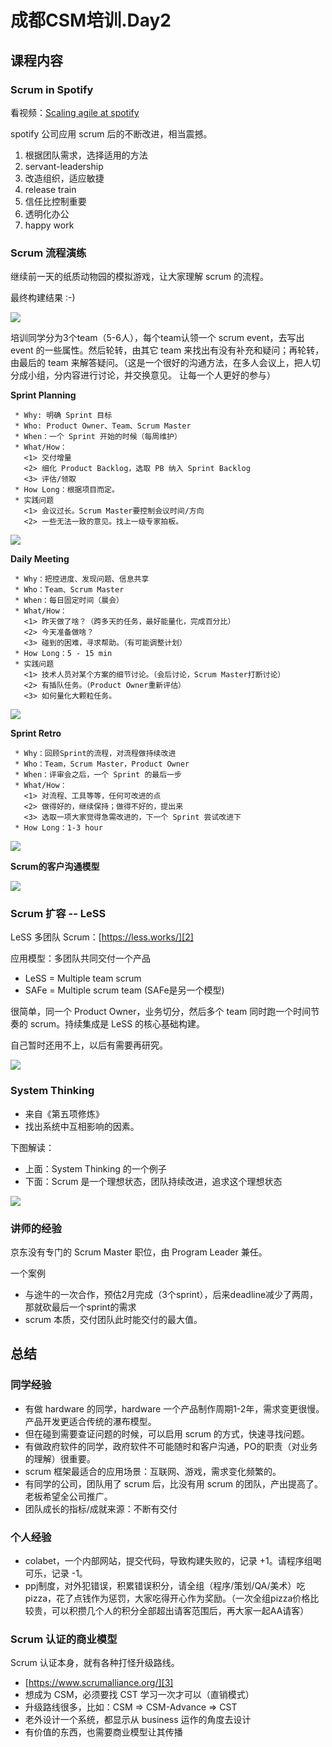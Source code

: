 # 成都CSM培训.Day2

## 课程内容

### Scrum in Spotify

看视频：[Scaling agile at spotify][1]

spotify 公司应用 scrum 后的不断改进，相当震撼。

 1. 根据团队需求，选择适用的方法
 2. servant-leadership
 3. 改造组织，适应敏捷
 4. release train
 5. 信任比控制重要
 6. 透明化办公
 7. happy work


### Scrum 流程演练

继续前一天的纸质动物园的模拟游戏，让大家理解 scrum 的流程。

最终构建结果 :-)

![](images/2018_04_14_scrum_master_day_2/image_01.png)

培训同学分为3个team（5-6人），每个team认领一个 scrum event，去写出 event 的一些属性。然后轮转，由其它 team 来找出有没有补充和疑问；再轮转，由最后的 team 来解答疑问。（这是一个很好的沟通方法，在多人会议上，把人切分成小组，分内容进行讨论，并交换意见。
让每一个人更好的参与）

**Sprint Planning**

```
 * Why: 明确 Sprint 目标
 * Who: Product Owner、Team、Scrum Master
 * When：一个 Sprint 开始的时候（每周维护）
 * What/How：
   <1> 交付增量
   <2> 细化 Product Backlog，选取 PB 纳入 Sprint Backlog
   <3> 评估/领取
 * How Long：根据项目而定。
 * 实践问题
   <1> 会议过长。Scrum Master要控制会议时间/方向
   <2> 一些无法一致的意见。找上一级专家拍板。
```

![](images/2018_04_14_scrum_master_day_2/image_02.png)

**Daily Meeting**

```
 * Why：把控进度、发现问题、信息共享
 * Who：Team、Scrum Master
 * When：每日固定时间（晨会）
 * What/How：
   <1> 昨天做了啥？（跨多天的任务，最好能量化，完成百分比）
   <2> 今天准备做啥？
   <3> 碰到的困难，寻求帮助。（有可能调整计划）
 * How Long：5 - 15 min
 * 实践问题
   <1> 技术人员对某个方案的细节讨论。（会后讨论，Scrum Master打断讨论）
   <2> 有插队任务。（Product Owner重新评估）
   <3> 如何量化大颗粒任务。
```

![](images/2018_04_14_scrum_master_day_2/image_03.png)

**Sprint Retro**

```
 * Why：回顾Sprint的流程，对流程做持续改进
 * Who：Team，Scrum Master，Product Owner
 * When：评审会之后，一个 Sprint 的最后一步
 * What/How：
   <1> 对流程、工具等等，任何可改进的点
   <2> 做得好的，继续保持；做得不好的，提出来
   <3> 选取一项大家觉得急需改进的，下一个 Sprint 尝试改进下
 * How Long：1-3 hour
```

![](images/2018_04_14_scrum_master_day_2/image_04.png)

**Scrum的客户沟通模型**

![](images/2018_04_14_scrum_master_day_2/image_05.png)


### Scrum 扩容 -- LeSS

LeSS 多团队 Scrum：[https://less.works/][2]

应用模型：多团队共同交付一个产品

 * LeSS = Multiple team scrum
 * SAFe = Multiple scrum team (SAFe是另一个模型)

很简单，同一个 Product Owner，业务切分，然后多个 team 同时跑一个时间节奏的 scrum。持续集成是 LeSS 的核心基础构建。

自己暂时还用不上，以后有需要再研究。

![](images/2018_04_14_scrum_master_day_2/image_06.png)


### System Thinking

 * 来自《第五项修炼》
 * 找出系统中互相影响的因素。

下图解读：

 * 上面：System Thinking 的一个例子
 * 下面：Scrum 是一个理想状态，团队持续改进，追求这个理想状态

![](images/2018_04_14_scrum_master_day_2/image_07.png)


### 讲师的经验

京东没有专门的 Scrum Master 职位，由 Program Leader 兼任。

一个案例
  * 与途牛的一次合作，预估2月完成（3个sprint），后来deadline减少了两周，那就砍最后一个sprint的需求
  * scrum 本质，交付团队此时能交付的最大值。


## 总结

### 同学经验

 * 有做 hardware 的同学，hardware 一个产品制作周期1-2年，需求变更很慢。产品开发更适合传统的瀑布模型。
 * 但在碰到需要查证问题的时候，可以启用 scrum 的方式，快速寻找问题。
 * 有做政府软件的同学，政府软件不可能随时和客户沟通，PO的职责（对业务的理解）很重要。
 * scrum 框架最适合的应用场景：互联网、游戏，需求变化频繁的。
 * 有同学的公司，团队用了 scrum 后，比没有用 scrum 的团队，产出提高了。老板希望全公司推广。
 * 团队成长的指标/成就来源：不断有交付

### 个人经验

 * colabet，一个内部网站，提交代码，导致构建失败的，记录 +1。请程序组喝可乐，记录 -1。
 * ppj制度，对外犯错误，积累错误积分，请全组（程序/策划/QA/美术）吃pizza，花了点钱作为惩罚，大家吃得开心作为奖励。（一次全组pizza价格比较贵，可以积攒几个人的积分全部超出请客范围后，再大家一起AA请客）

### Scrum 认证的商业模型

Scrum 认证本身，就有各种打怪升级路线。

 * [https://www.scrumalliance.org/][3]
 * 想成为 CSM，必须要找 CST 学习一次才可以（直销模式）
 * 升级路线很多，比如：CSM => CSM-Advance => CST
 * 老外设计一个系统，都显示从 business 运作的角度去设计
 * 有价值的东西，也需要商业模型让其传播


[1]:http://v.youku.com/v_show/id_XMzA5MjkxNjUyOA==.html?spm=a2h0k.8191407.0.0&from=s1.8-1-1.2
[2]:https://less.works/
[3]:https://www.scrumalliance.org/

